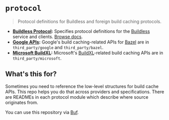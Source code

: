 
# `protocol`

> Protocol definitions for Buildless and foreign build caching protocols.

- **[Buildless Protocol][1]:** Specifies protocol definitions for the [Buildless][0] service and clients. [Browse docs][2].
- **[Google APIs][3]:** Google's build caching-related APIs for [Bazel][4] are in `third_party/google` and `third_party/bazel`.
- **[Microsoft BuildXL][5]:** Microsoft's [BuildXL][6]-related build caching APIs are in `third_party/microsoft`.

## What's this for?

Sometimes you need to reference the low-level structures for build cache APIs. This repo helps you do that across providers and specifications. There are READMEs in each protocol module which describe where source originates from.

You can use this repository via [Buf][7].


[0]: https://less.build
[1]: ./buildless
[2]: https://buf.build/buildless/buildless
[3]: ./third_party/google
[4]: https://bazel.build
[5]: ./third_party/microsoft
[6]: https://github.com/microsoft/BuildXL
[7]: https://buf.build/buildless/spec
